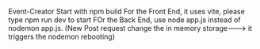Event-Creator
Start with npm build For the Front End, it uses vite, please type npm run dev to start FOr the Back End, use node app.js instead of nodemon app.js. (New Post request change the in memory storage---> it triggers the nodemon rebooting)